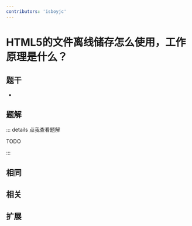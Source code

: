 ```yaml
---
contributors: 'isboyjc'
---
```


# HTML5的文件离线储存怎么使用，工作原理是什么？


## 题干

- 



## 题解

::: details 点我查看题解

  TODO

:::



## 相同


## 相关


## 扩展

